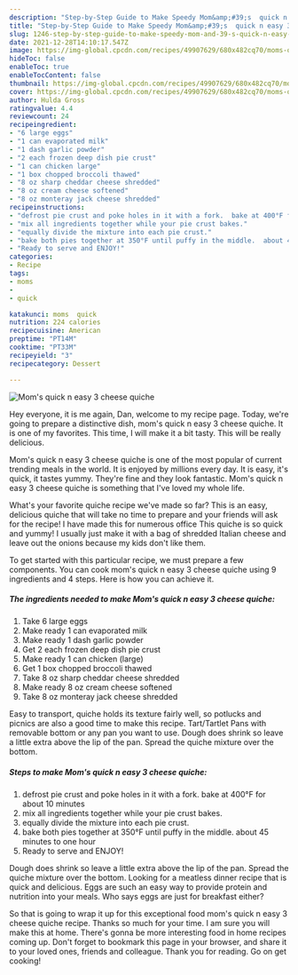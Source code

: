 ```yaml
---
description: "Step-by-Step Guide to Make Speedy Mom&amp;#39;s  quick n easy 3 cheese quiche"
title: "Step-by-Step Guide to Make Speedy Mom&amp;#39;s  quick n easy 3 cheese quiche"
slug: 1246-step-by-step-guide-to-make-speedy-mom-and-39-s-quick-n-easy-3-cheese-quiche
date: 2021-12-28T14:10:17.547Z
image: https://img-global.cpcdn.com/recipes/49907629/680x482cq70/moms-quick-n-easy-3-cheese-quiche-recipe-main-photo.jpg
hideToc: false
enableToc: true
enableTocContent: false
thumbnail: https://img-global.cpcdn.com/recipes/49907629/680x482cq70/moms-quick-n-easy-3-cheese-quiche-recipe-main-photo.jpg
cover: https://img-global.cpcdn.com/recipes/49907629/680x482cq70/moms-quick-n-easy-3-cheese-quiche-recipe-main-photo.jpg
author: Hulda Gross
ratingvalue: 4.4
reviewcount: 24
recipeingredient:
- "6 large eggs"
- "1 can evaporated milk"
- "1 dash garlic powder"
- "2 each frozen deep dish pie crust"
- "1 can chicken large"
- "1 box chopped broccoli thawed"
- "8 oz sharp cheddar cheese shredded"
- "8 oz cream cheese softened"
- "8 oz monteray jack cheese shredded"
recipeinstructions:
- "defrost pie crust and poke holes in it with a fork.  bake at 400°F for about 10 minutes"
- "mix all ingredients together while your pie crust bakes."
- "equally divide the mixture into each pie crust."
- "bake both pies together at 350°F until puffy in the middle.  about 45 minutes to one hour"
- "Ready to serve and ENJOY!"
categories:
- Recipe
tags:
- moms
- 
- quick

katakunci: moms  quick 
nutrition: 224 calories
recipecuisine: American
preptime: "PT14M"
cooktime: "PT33M"
recipeyield: "3"
recipecategory: Dessert

---
```



![Mom&#39;s  quick n easy 3 cheese quiche](https://img-global.cpcdn.com/recipes/49907629/680x482cq70/moms-quick-n-easy-3-cheese-quiche-recipe-main-photo.jpg)

Hey everyone, it is me again, Dan, welcome to my recipe page. Today, we're going to prepare a distinctive dish, mom&#39;s  quick n easy 3 cheese quiche. It is one of my favorites. This time, I will make it a bit tasty. This will be really delicious.

Mom&#39;s  quick n easy 3 cheese quiche is one of the most popular of current trending meals in the world. It is enjoyed by millions every day. It is easy, it's quick, it tastes yummy. They're fine and they look fantastic. Mom&#39;s  quick n easy 3 cheese quiche is something that I've loved my whole life.

What&#39;s your favorite quiche recipe we&#39;ve made so far? This is an easy, delicious quiche that will take no time to prepare and your friends will ask for the recipe! I have made this for numerous office This quiche is so quick and yummy! I usually just make it with a bag of shredded Italian cheese and leave out the onions because my kids don&#39;t like them.


To get started with this particular recipe, we must prepare a few components. You can cook mom&#39;s  quick n easy 3 cheese quiche using 9 ingredients and 4 steps. Here is how you can achieve it.

<!--inarticleads1-->

##### The ingredients needed to make Mom&#39;s  quick n easy 3 cheese quiche:

1. Take 6 large eggs
1. Make ready 1 can evaporated milk
1. Make ready 1 dash garlic powder
1. Get 2 each frozen deep dish pie crust
1. Make ready 1 can chicken (large)
1. Get 1 box chopped broccoli thawed
1. Take 8 oz sharp cheddar cheese shredded
1. Make ready 8 oz cream cheese softened
1. Take 8 oz monteray jack cheese shredded


Easy to transport, quiche holds its texture fairly well, so potlucks and picnics are also a good time to make this recipe. Tart/Tartlet Pans with removable bottom or any pan you want to use. Dough does shrink so leave a little extra above the lip of the pan. Spread the quiche mixture over the bottom. 

<!--inarticleads2-->

##### Steps to make Mom&#39;s  quick n easy 3 cheese quiche:

1. defrost pie crust and poke holes in it with a fork.  bake at 400°F for about 10 minutes
1. mix all ingredients together while your pie crust bakes.
1. equally divide the mixture into each pie crust.
1. bake both pies together at 350°F until puffy in the middle.  about 45 minutes to one hour
1. Ready to serve and ENJOY!

Dough does shrink so leave a little extra above the lip of the pan. Spread the quiche mixture over the bottom. Looking for a meatless dinner recipe that is quick and delicious. Eggs are such an easy way to provide protein and nutrition into your meals. Who says eggs are just for breakfast either? 

So that is going to wrap it up for this exceptional food mom&#39;s  quick n easy 3 cheese quiche recipe. Thanks so much for your time. I am sure you will make this at home. There's gonna be more interesting food in home recipes coming up. Don't forget to bookmark this page in your browser, and share it to your loved ones, friends and colleague. Thank you for reading. Go on get cooking!
